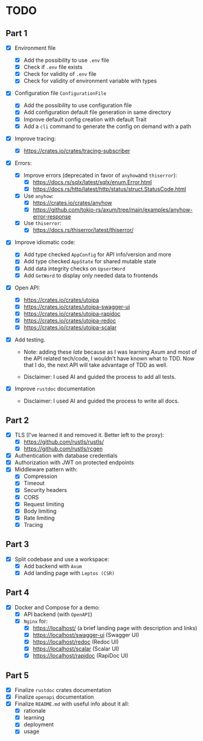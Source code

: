 # TODO

## Part 1

- [x] Environment file
  - [x] Add the possibility to use `.env` file
  - [x] Check if `.env` file exists
  - [x] Check for validity of `.env` file
  - [x] Check for validity of environment variable with types
- [x] Configuration file `ConfigurationFile`
  - [x] Add the possibility to use configuration file
  - [x] Add configuration default file generation in same directory
  - [x] Improve default config creation with default Trait
  - [x] Add a `cli` command to generate the config on demand with a path
- [x] Improve tracing:
  - [x] <https://crates.io/crates/tracing-subscriber>
- [x] Errors:
  - [x] Improve errors (deprecated in favor of `anyhow`and `thiserror`):
    - [x] <https://docs.rs/sqlx/latest/sqlx/enum.Error.html>
    - [x] <https://docs.rs/http/latest/http/status/struct.StatusCode.html>
  - [x] Use `anyhow`:
    - [x] <https://crates.io/crates/anyhow>
    - [x] <https://github.com/tokio-rs/axum/tree/main/examples/anyhow-error-response>
  - [x] Use `thiserror`:
    - [x] <https://docs.rs/thiserror/latest/thiserror/>
- [x] Improve idiomatic code:
  - [x] Add type checked `AppConfig` for API info/version and more
  - [x] Add type checked `AppState` for shared mutable state
  - [x] Add data integrity checks on `UpsertWord`
  - [x] Add `GetWord` to display only needed data to frontends
- [x] Open API:
  - [x] <https://crates.io/crates/utoipa>
  - [x] <https://crates.io/crates/utoipa-swagger-ui>
  - [x] <https://crates.io/crates/utoipa-rapidoc>
  - [x] <https://crates.io/crates/utoipa-redoc>
  - [x] <https://crates.io/crates/utoipa-scalar>
- [x] Add testing.
  - Note: adding these _late_ because as I was learning Axum and most of the API
    related tech/code, I wouldn't have known what to TDD. Now that I do, the
    next API will take advantage of TDD as well.

  - Disclaimer: I used AI and guided the process to add all tests.

- [x] Improve `rustdoc` documentation
  - Disclaimer: I used AI and guided the process to write all docs.

## Part 2

- [x] TLS (I've learned it and removed it. Better left to the proxy):
  - [x] <https://github.com/rustls/rustls/>
  - [x] <https://github.com/rustls/rcgen>
- [x] Authentication with database credentials
- [x] Authorization with JWT on protected endpoints
- [x] Middleware pattern with:
  - [x] Compression
  - [x] Timeout
  - [x] Security headers
  - [x] CORS
  - [x] Request limiting
  - [x] Body limiting
  - [x] Rate limiting
  - [x] Tracing

## Part 3

- [x] Split codebase and use a workspace:
  - [x] Add backend with `Axum`
  - [x] Add landing page with `Leptos (CSR)`

## Part 4

- [x] Docker and Compose for a demo:
  - [x] API backend (with `OpenAPI`)
  - [x] `Nginx` for:
    - [x] <https://localhost/> (a brief landing page with description and links)
    - [x] <https://localhost/swagger-ui> (Swagger UI)
    - [x] <https://localhost/redoc> (Redoc UI)
    - [x] <https://localhost/scalar> (Scalar UI)
    - [x] <https://localhost/rapidoc> (RapiDoc UI)

## Part 5

- [x] Finalize `rustdoc` crates documentation
- [x] Finalize `openapi` documentation
- [x] Finalize `README.md` with useful info about it all:
  - [x] rationale
  - [x] learning
  - [x] deployment
  - [x] usage
